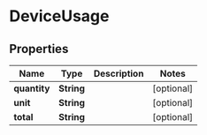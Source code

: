 
# DeviceUsage

## Properties
Name | Type | Description | Notes
------------ | ------------- | ------------- | -------------
**quantity** | **String** |  |  [optional]
**unit** | **String** |  |  [optional]
**total** | **String** |  |  [optional]



